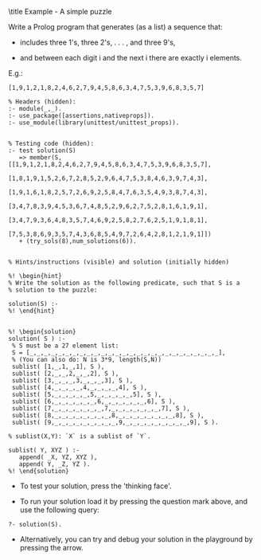 \title Example - A simple puzzle

Write a Prolog program that generates (as a list) a sequence that: 

- includes three 1's, three 2's, . . . , and three 9's, 

- and between each digit i and the next i there are exactly i
  elements.
  
E.g.:

`[1,9,1,2,1,8,2,4,6,2,7,9,4,5,8,6,3,4,7,5,3,9,6,8,3,5,7]`

```ciao_runnable
% Headers (hidden):
:- module(_,_).
:- use_package([assertions,nativeprops]).
:- use_module(library(unittest/unittest_props)).


% Testing code (hidden):
:- test solution(S) 
   => member(S,[[1,9,1,2,1,8,2,4,6,2,7,9,4,5,8,6,3,4,7,5,3,9,6,8,3,5,7],
                [1,8,1,9,1,5,2,6,7,2,8,5,2,9,6,4,7,5,3,8,4,6,3,9,7,4,3],
                [1,9,1,6,1,8,2,5,7,2,6,9,2,5,8,4,7,6,3,5,4,9,3,8,7,4,3],
                [3,4,7,8,3,9,4,5,3,6,7,4,8,5,2,9,6,2,7,5,2,8,1,6,1,9,1],
                [3,4,7,9,3,6,4,8,3,5,7,4,6,9,2,5,8,2,7,6,2,5,1,9,1,8,1],
                [7,5,3,8,6,9,3,5,7,4,3,6,8,5,4,9,7,2,6,4,2,8,1,2,1,9,1]])
   + (try_sols(8),num_solutions(6)).


% Hints/instructions (visible) and solution (initially hidden)

%! \begin{hint}
% Write the solution as the following predicate, such that S is a
% solution to the puzzle: 

solution(S) :- 
%! \end{hint}


%! \begin{solution}
solution( S ) :- 
 % S must be a 27 element list: 
 S = [_,_,_,_,_,_,_,_,_,_,_,_,_,_,_,_,_,_,_,_,_,_,_,_,_,_,_],
 % (You can also do: N is 3*9, length(S,N))
 sublist( [1,_,1,_,1], S ),
 sublist( [2,_,_,2,_,_,2], S ),
 sublist( [3,_,_,_,3,_,_,_,3], S ),
 sublist( [4,_,_,_,_,4,_,_,_,_,4], S ),
 sublist( [5,_,_,_,_,_,5,_,_,_,_,_,5], S ),
 sublist( [6,_,_,_,_,_,_,6,_,_,_,_,_,_,6], S ),
 sublist( [7,_,_,_,_,_,_,_,7,_,_,_,_,_,_,_,7], S ),
 sublist( [8,_,_,_,_,_,_,_,_,8,_,_,_,_,_,_,_,_,8], S ),
 sublist( [9,_,_,_,_,_,_,_,_,_,9,_,_,_,_,_,_,_,_,_,9], S ).

% sublist(X,Y): `X` is a sublist of `Y`.

sublist( Y, XYZ ) :- 
   append( _X, YZ, XYZ ),
   append( Y, _Z, YZ ).
%! \end{solution}
```

- To test your solution, press the 'thinking face'. 

- To run your solution load it by pressing the question mark above,
  and use the following query: 

```ciao_runnable
?- solution(S).
```

- Alternatively, you can try and debug your solution in the
  playground by pressing the arrow.

